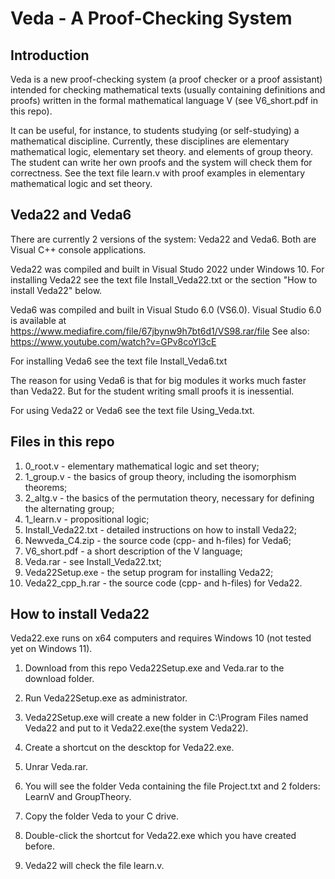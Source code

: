# Veda - A Proof-Checking System
## Introduction
Veda is a new proof-checking system (a proof checker or a proof assistant) intended for checking mathematical texts (usually containing definitions and proofs)
written in the formal mathematical language V (see V6_short.pdf in this repo). 

It can be useful, for instance, to students studying (or self-studying) a mathematical discipline. 
Currently, these disciplines are elementary mathematical logic, elementary set theory. and elements of group theory.
The student can write her own proofs and the system will check them for correctness. See the text file learn.v with proof examples in elementary mathematical logic
and set theory.
## Veda22 and Veda6 
There are currently 2 versions of the system: Veda22 and Veda6. Both are Visual C++ console applications.

Veda22 was compiled and built in Visual Studo 2022 under Windows 10.
For installing Veda22 see the text file Install_Veda22.txt or the section "How to install Veda22" below.

Veda6 was compiled and built in Visual Studo 6.0 (VS6.0).
Visual Studio 6.0 is available at https://www.mediafire.com/file/67jbynw9h7bt6d1/VS98.rar/file
See also: 
https://www.youtube.com/watch?v=GPv8coYl3cE

For installing Veda6 see the text file Install_Veda6.txt 

The reason for using Veda6 is that for big modules it works much faster than Veda22. But for the student writing small proofs it is inessential.

For using Veda22 or Veda6 see the text file Using_Veda.txt.

## Files in this repo

1. 0_root.v - elementary mathematical logic and set theory;
2. 1_group.v - the basics of group theory, including the isomorphism theorems;
3. 2_altg.v - the basics of the permutation theory, necessary for defining the alternating group;
4. 1_learn.v - propositional logic;
5. Install_Veda22.txt - detailed instructions on how to install Veda22;
6. Newveda_C4.zip - the source code (cpp- and h-files) for Veda6;
7. V6_short.pdf - a short description of the V language; 
8. Veda.rar - see Install_Veda22.txt;
9. Veda22Setup.exe - the setup program for installing Veda22;
10. Veda22_cpp_h.rar - the source code (cpp- and h-files) for Veda22.

## How to install Veda22

Veda22.exe runs on x64 computers and requires Windows 10  (not tested yet on Windows 11).

1. Download from this repo Veda22Setup.exe and Veda.rar to the download folder.

2. Run Veda22Setup.exe as administrator.

3. Veda22Setup.exe will create a new folder in C:\Program Files named Veda22 
   and put to it Veda22.exe(the system Veda22).

4. Create a shortcut on the descktop for Veda22.exe.

5. Unrar Veda.rar.

6. You will see the folder Veda containing the file Project.txt and 2 folders:
   LearnV and GroupTheory.

7. Copy the folder Veda to your C drive.

8. Double-click the shortcut for Veda22.exe which you have created before.

9. Veda22 will check the file learn.v.
